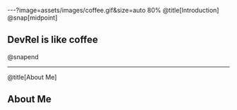 ---?image=assets/images/coffee.gif&size=auto 80%
@title[Introduction]
@snap[midpoint]
## DevRel is like coffee
@snapend

---
@title[About Me]

## About Me
